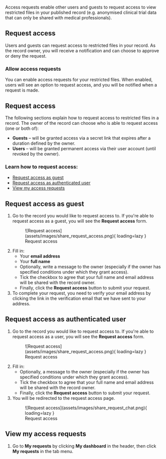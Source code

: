 
Access requests enable other users and guests to request access to view restricted files in your published record (e.g. anonymised clinical trial data that can only be shared with medical professionals).

## Request access

Users and guests can request access to restricted files in your record. As the record owner, you will receive a notification and can choose to approve or deny the request.

### Allow access requests

You can enable access requests for your restricted files. When enabled, users will see an option to request access, and you will be notified when a request is made.


## Request access

The following sections explain how to request access to restricted files in a record. The owner of the record can choose who is able to request access (one or both of):

- **Guests** – will be granted access via a secret link that expires after a duration defined by the owner.
- **Users** – will be granted permanent access via their user account (until revoked by the owner).

### Learn how to request access:

- [Request access as guest](#request-access-as-guest)
- [Request access as authenticated user](#request-access-as-authenticated-user)
- [View my access requests](#view-my-access-requests)

## Request access as guest

1. Go to the record you would like to request access to. If you're able to request access as a guest, you will see the **Request access** form.
      <figure markdown="span">
      ![Request access](assets/images/share_request_access.png){ loading=lazy }
      <figcaption>Request access</figcaption>
      </figure>
2. Fill in:
   - Your **email address**
   - Your **full name**
   - Optionally, write a message to the owner (especially if the owner has specified conditions under which they grant access).
   - Tick the checkbox to agree that your full name and email address will be shared with the record owner.
   - Finally, click the **Request access** button to submit your request.
3. To complete your request, you need to verify your email address by clicking the link in the verification email that we have sent to your address.

## Request access as authenticated user

1. Go to the record you would like to request access to. If you're able to request access as a user, you will see the **Request access** form.
      <figure markdown="span">
      ![Request access](assets/images/share_request_access.png){ loading=lazy }
      <figcaption>Request access</figcaption>
      </figure>
2. Fill in:
   - Optionally, a message to the owner (especially if the owner has specified conditions under which they grant access).
   - Tick the checkbox to agree that your full name and email address will be shared with the record owner.
   - Finally, click the **Request access** button to submit your request.
3. You will be redirected to the request access page.
      <figure markdown="span">
      ![Request access](assets/images/share_request_chat.png){ loading=lazy }
      <figcaption>Request access</figcaption>
      </figure>

## View my access requests

1. Go to **My requests** by clicking **My dashboard** in the header, then click **My requests** in the tab menu.
